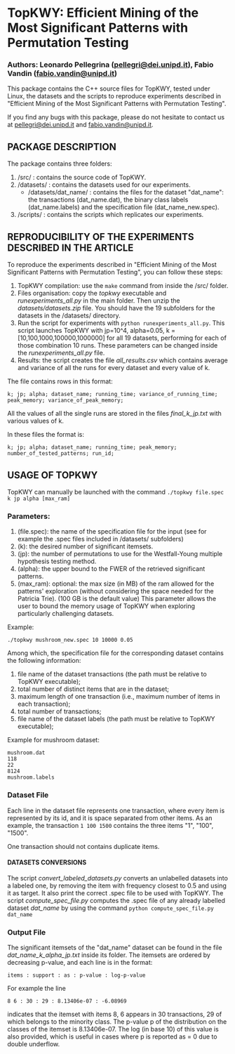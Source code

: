 # TopKWY: Efficient Mining of the Most Significant Patterns with Permutation Testing
### Authors: Leonardo Pellegrina (pellegri@dei.unipd.it), Fabio Vandin (fabio.vandin@unipd.it)

This package contains the C++ source files for TopKWY, tested under Linux, the datasets and the scripts to reproduce experiments described in "Efficient Mining of the Most Significant Patterns with Permutation Testing".


If you find any bugs with this package, please do not hesitate to contact us at pellegri@dei.unipd.it and fabio.vandin@unipd.it.


## PACKAGE DESCRIPTION

The package contains three folders:

1. /src/ : contains the source code of TopKWY.
2. /datasets/ : contains the datasets used for our experiments.
   - /datasets/dat_name/ : contains the files for the dataset "dat_name": the transactions (dat_name.dat), the binary class labels (dat_name.labels) and the specification file (dat_name_new.spec).
3. /scripts/ : contains the scripts which replicates our experiments.


## REPRODUCIBILITY OF THE EXPERIMENTS DESCRIBED IN THE ARTICLE

To reproduce the experiments described in "Efficient Mining of the Most Significant Patterns with Permutation Testing", you can follow these steps:
1. TopKWY compilation: use the `make` command from inside the /src/ folder.
2. Files organisation: copy the *topkwy* executable and *runexperiments_all.py* in the main folder. Then unzip the *datasets/datasets.zip* file. You should have the 19 subfolders for the datasets in the /datasets/ directory.
3. Run the script for experiments with `python runexperiments_all.py`. This script launches TopKWY with jp=10^4, alpha=0.05, k = [10,100,1000,100000,1000000] for all 19 datasets, performing for each of those combination 10 runs. These parameters can be changed inside the *runexperiments_all.py* file.
4. Results: the script creates the file *all_results.csv* which contains average and variance of all the runs for every dataset and every value of k.


The file contains rows in this format:

```
k; jp; alpha; dataset_name; running_time; variance_of_running_time; peak_memory; variance_of_peak_memory;
```

All the values of all the single runs are stored in the files *final_k_jp.txt* with various values of k.

In these files the format is:
```
k; jp; alpha; dataset_name; running_time; peak_memory; number_of_tested_patterns; run_id;
```


## USAGE OF TOPKWY

TopKWY can manually be launched with the command `./topkwy file.spec k jp alpha [max_ram]`


### Parameters:

1. (file.spec): the name of the specification file for the input (see for example the .spec files included in /datasets/ subfolders)
2. (k): the desired number of significant itemsets.
3. (jp): the number of permutations to use for the Westfall-Young multiple hypothesis testing method.
4. (alpha): the upper bound to the FWER of the retrieved significant patterns.
5. (max_ram): optional: the max size (in MB) of the ram allowed for the patterns' exploration (without considering the space needed for the Patricia Trie). (100 GB is the default value) This parameter allows the user to bound the memory usage of TopKWY when exploring particularly challenging datasets.

Example:
```
./topkwy mushroom_new.spec 10 10000 0.05
```

Among which, the specification file for the corresponding dataset contains the following information:
1. file name of the dataset transactions (the path must be relative to TopKWY executable);
2. total number of distinct items that are in the dataset;
3. maximum length of one transaction (i.e., maximum number of items in each transaction);
4. total number of transactions;
5. file name of the dataset labels (the path must be relative to TopKWY executable);

Example for mushroom dataset:
```
mushroom.dat
118
22
8124
mushroom.labels
```

### Dataset File

Each line in the dataset file represents one transaction, where every item is represented by its id, and it is space separated from other items.
As an example, the transaction `1 100 1500` contains the three items "1", "100", "1500".


One transaction should not contains duplicate items.


#### DATASETS CONVERSIONS

The script *convert_labeled_datasets.py* converts an unlabelled datasets into a labeled one, by removing the item with frequency closest to 0.5 and using it as target. It also print the correct .spec file to be used with TopKWY.
The script *compute_spec_file.py* computes the .spec file of any already labelled dataset *dat_name* by using the command `python compute_spec_file.py dat_name`


### Output File

The significant itemsets of the "dat_name" dataset can be found in the file *dat_name_k_alpha_jp.txt* inside its folder. The itemsets are ordered by decreasing p-value, and each line is in the format:
```
items : support : as : p-value : log-p-value
```
For example the line
```
8 6 : 30 : 29 : 8.13406e-07 : -6.08969
```
indicates that the itemset with items 8, 6 appears in 30 transactions, 29 of which belongs to the minority class. The p-value p of the distribution on the classes of the itemset is 8.13406e-07. The log (in base 10) of this value is also provided, which is useful in cases where p is reported as = 0 due to double underflow.
